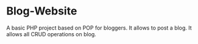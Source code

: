 # Blog-Website
A basic PHP project based on POP for bloggers.
It allows to post a blog.
It allows all CRUD operations on blog.

